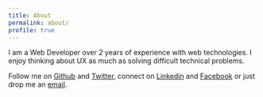 ```yaml
---
title: About
permalink: about/
profile: true
---
```

I am a Web Developer over 2 years of experience with web technologies. I enjoy thinking about UX as much as solving difficult technical problems. 

Follow me on [Github](https://github.com/khoerodin) and [Twitter](https://twitter.com/khoerodin), connect on [Linkedin](https://linkedin.com/in/khoerodin) and [Facebook](https://facebook.com/khoerodin) or just drop me an [email](mailto:khoerodin@live.com).
